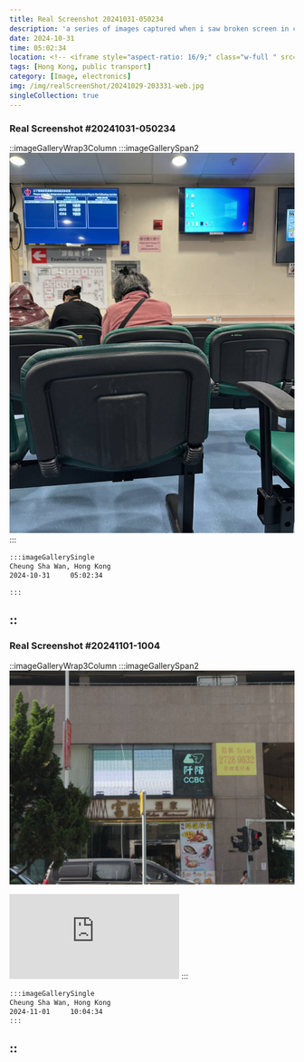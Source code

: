 ```yaml
---
title: Real Screenshot 20241031-050234
description: 'a series of images captured when i saw broken screen in city'
date: 2024-10-31
time: 05:02:34
location: <!-- <iframe style="aspect-ratio: 16/9;" class="w-full " src="https://www.youtube.com/embed/qTFIR2O7j-E?si=13Uczr17mns5eR0J&amp;controls=0" title="YouTube video player" frameborder="0" allow="accelerometer; autoplay; clipboard-write; encrypted-media; gyroscope; picture-in-picture; web-share" allowfullscreen></iframe> -->
tags: [Hong Kong, public transport]
category: [Image, electronics]
img: /img/realScreenShot/20241029-203331-web.jpg
singleCollection: true
---
```


### Real Screenshot #20241031-050234

::imageGalleryWrap3Column
    :::imageGallerySpan2
    <!-- ![alt text](/img/realScreenShot/20241029-203331-web.jpg)   -->
    ![alt text](/img/realScreenShot/20241031-050234-web.jpg)
    :::
    
    :::imageGallerySingle
    Cheung Sha Wan, Hong Kong  
    2024-10-31     05:02:34  
   <!-- <iframe style="aspect-ratio: 16/9;" class="w-full " src="https://www.youtube.com/embed/qTFIR2O7j-E?si=13Uczr17mns5eR0J&amp;controls=0" title="YouTube video player" frameborder="0" allow="accelerometer; autoplay; clipboard-write; encrypted-media; gyroscope; picture-in-picture; web-share" allowfullscreen></iframe> -->
    :::
::
---
### Real Screenshot #20241101-1004
::imageGalleryWrap3Column
    :::imageGallerySpan2
    <!-- ![alt text](/img/realScreenShot/20241029-203331-web.jpg)   -->
    ![alt text](/img/realScreenShot/20241101-100454-web.jpg)
   <iframe style="aspect-ratio: 16/9;" class="w-full " src="https://www.youtube.com/embed/ewQdV9dghQM?si=13Uczr17mns5eR0J&amp;controls=0" title="YouTube video player" frameborder="0" allow="accelerometer; autoplay; clipboard-write; encrypted-media; gyroscope; picture-in-picture; web-share" allowfullscreen></iframe>
    :::
    
    :::imageGallerySingle
    Cheung Sha Wan, Hong Kong  
    2024-11-01     10:04:34  
    :::
::
---